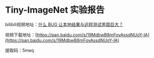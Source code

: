 # Tiny-ImageNet 实验报告

bilibili视频地址：[什么 BUG 让本地结果与远程测试差距巨大？](https://www.bilibili.com/video/BV18N41117tK/)

视频下载地址：[https://pan.baidu.com/s/19MdbwB8mFovAssdNUoY-lA](https://pan.baidu.com/s/19MdbwB8mFovAssdNUoY-lA)

提取码：5meq